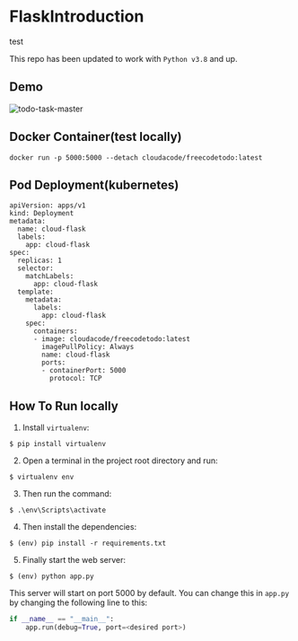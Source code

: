 # FlaskIntroduction
test


This repo has been updated to work with `Python v3.8` and up.

## Demo
![todo-task-master](todo-task-master.png)

## Docker Container(test locally)
```
docker run -p 5000:5000 --detach cloudacode/freecodetodo:latest
```

## Pod Deployment(kubernetes)
```
apiVersion: apps/v1
kind: Deployment
metadata:
  name: cloud-flask
  labels:
    app: cloud-flask
spec:
  replicas: 1
  selector:
    matchLabels:
      app: cloud-flask
  template:
    metadata:
      labels:
        app: cloud-flask
    spec:
      containers:
      - image: cloudacode/freecodetodo:latest
        imagePullPolicy: Always
        name: cloud-flask
        ports:
        - containerPort: 5000
          protocol: TCP
```

## How To Run locally
1. Install `virtualenv`:
```
$ pip install virtualenv
```

2. Open a terminal in the project root directory and run:
```
$ virtualenv env
```

3. Then run the command:
```
$ .\env\Scripts\activate
```

4. Then install the dependencies:
```
$ (env) pip install -r requirements.txt
```

5. Finally start the web server:
```
$ (env) python app.py
```

This server will start on port 5000 by default. You can change this in `app.py` by changing the following line to this:

```python
if __name__ == "__main__":
    app.run(debug=True, port=<desired port>)
```
